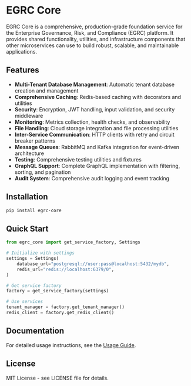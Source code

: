 # EGRC Core

EGRC Core is a comprehensive, production-grade foundation service for the Enterprise Governance, Risk, and Compliance (EGRC) platform. It provides shared functionality, utilities, and infrastructure components that other microservices can use to build robust, scalable, and maintainable applications.

## Features

- **Multi-Tenant Database Management**: Automatic tenant database creation and management
- **Comprehensive Caching**: Redis-based caching with decorators and utilities
- **Security**: Encryption, JWT handling, input validation, and security middleware
- **Monitoring**: Metrics collection, health checks, and observability
- **File Handling**: Cloud storage integration and file processing utilities
- **Inter-Service Communication**: HTTP clients with retry and circuit breaker patterns
- **Message Queues**: RabbitMQ and Kafka integration for event-driven architecture
- **Testing**: Comprehensive testing utilities and fixtures
- **GraphQL Support**: Complete GraphQL implementation with filtering, sorting, and pagination
- **Audit System**: Comprehensive audit logging and event tracking

## Installation

```bash
pip install egrc-core
```

## Quick Start

```python
from egrc_core import get_service_factory, Settings

# Initialize with settings
settings = Settings(
    database_url="postgresql://user:pass@localhost:5432/mydb",
    redis_url="redis://localhost:6379/0",
)

# Get service factory
factory = get_service_factory(settings)

# Use services
tenant_manager = factory.get_tenant_manager()
redis_client = factory.get_redis_client()
```

## Documentation

For detailed usage instructions, see the [Usage Guide](docs/EGRC_CORE_USAGE_GUIDE.md).

## License

MIT License - see LICENSE file for details.

